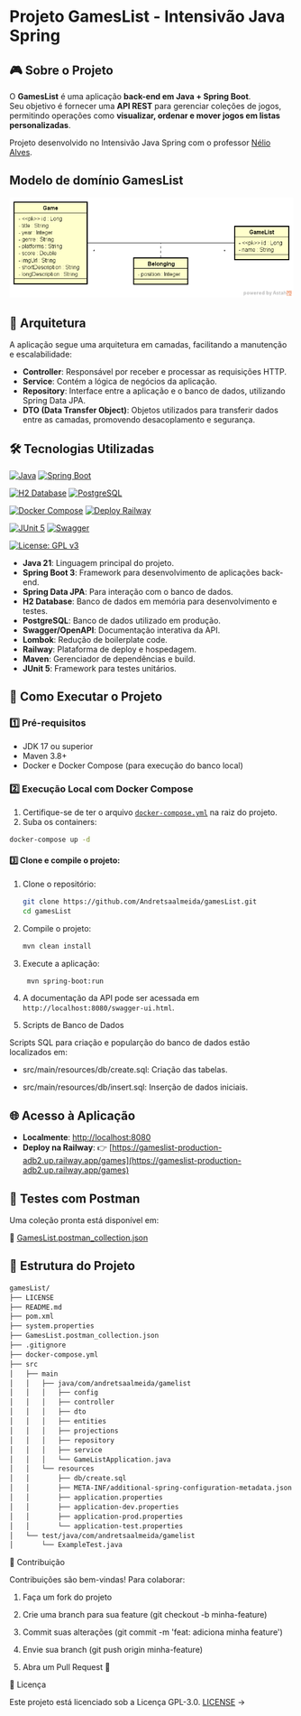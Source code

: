 # Projeto GamesList - Intensivão Java Spring

## 🎮 Sobre o Projeto

O **GamesList** é uma aplicação **back-end em Java + Spring Boot**.  
Seu objetivo é fornecer uma **API REST** para gerenciar coleções de jogos, permitindo operações como **visualizar, ordenar e mover jogos em listas personalizadas**.

Projeto desenvolvido no Intensivão Java Spring com o professor [Nélio Alves](https://github.com/acenelio).
## Modelo de domínio GamesList

![Modelo de domínio DSList](https://raw.githubusercontent.com/devsuperior/java-spring-dslist/main/resources/dslist-model.png)
## 🧱 Arquitetura

A aplicação segue uma arquitetura em camadas, facilitando a manutenção e escalabilidade:

- **Controller**: Responsável por receber e processar as requisições HTTP.
- **Service**: Contém a lógica de negócios da aplicação.
- **Repository**: Interface entre a aplicação e o banco de dados, utilizando Spring Data JPA.
- **DTO (Data Transfer Object)**: Objetos utilizados para transferir dados entre as camadas, promovendo desacoplamento e segurança.

## 🛠 Tecnologias Utilizadas
[![Java](https://img.shields.io/badge/Java-21-007396?logo=java&logoColor=white)](https://www.oracle.com/java/) 
[![Spring Boot](https://img.shields.io/badge/Spring%20Boot-3.0-brightgreen?logo=springboot)](https://spring.io/projects/spring-boot)

[![H2 Database](https://img.shields.io/badge/H2%20Database-1.4.200-17BEBB?logo=h2database&logoColor=white)](https://www.h2database.com/html/main.html)
[![PostgreSQL](https://img.shields.io/badge/PostgreSQL-15-4169E1?logo=postgresql&logoColor=white)](https://www.postgresql.org/)

[![Docker Compose](https://img.shields.io/badge/Docker%20Compose-ready-blue?logo=docker&logoColor=white)](https://docs.docker.com/compose/)
[![Deploy Railway](https://img.shields.io/badge/Deploy-Railway-0B0D0E?logo=railway)](https://gameslist-production-adb2.up.railway.app/games)

[![JUnit 5](https://img.shields.io/badge/JUnit%205-5.7.0-25A162?logo=junit5&logoColor=white)](https://junit.org/junit5/)
[![Swagger](https://img.shields.io/badge/Swagger-OpenAPI-yellow?logo=swagger&logoColor=white)](https://swagger.io/specification/)

[![License: GPL v3](https://img.shields.io/badge/License-GPLv3-blue.svg)](LICENSE)

- **Java 21**: Linguagem principal do projeto.
- **Spring Boot 3**: Framework para desenvolvimento de aplicações back-end.
- **Spring Data JPA**: Para interação com o banco de dados.
- **H2 Database**: Banco de dados em memória para desenvolvimento e testes.
- **PostgreSQL**: Banco de dados utilizado em produção.
- **Swagger/OpenAPI**: Documentação interativa da API.
- **Lombok**: Redução de boilerplate code.
- **Railway**: Plataforma de deploy e hospedagem.
- **Maven**: Gerenciador de dependências e build.
- **JUnit 5**: Framework para testes unitários.

## 🚀 Como Executar o Projeto
### 1️⃣ Pré-requisitos
- JDK 17 ou superior
- Maven 3.8+
- Docker e Docker Compose (para execução do banco local)

### 2️⃣ Execução Local com Docker Compose
1. Certifique-se de ter o arquivo [`docker-compose.yml`](docker-compose.yml) na raiz do projeto.
2. Suba os containers:

```bash
docker-compose up -d
```
#### 3️⃣ Clone e compile o projeto:

1. Clone o repositório:

   ```bash
   git clone https://github.com/Andretsaalmeida/gamesList.git
   cd gamesList
2. Compile o projeto:

   ```bash
   mvn clean install
   ```
3. Execute a aplicação:

   ```bash
    mvn spring-boot:run
    ```
   
4. A documentação da API pode ser acessada em `http://localhost:8080/swagger-ui.html`.

5. Scripts de Banco de Dados

Scripts SQL para criação e popularção do banco de dados estão localizados em:

- src/main/resources/db/create.sql: Criação das tabelas.

- src/main/resources/db/insert.sql: Inserção de dados iniciais.

## 🌐 Acesso à Aplicação

- **Localmente**: [http://localhost:8080](http://localhost:8080)
- **Deploy na Railway**: 👉 [https://gameslist-production-adb2.up.railway.app/games](https://gameslist-production-adb2.up.railway.app/games)


## 🧪 Testes com Postman

Uma coleção pronta está disponível em:

📁 [GamesList.postman_collection.json](/GamesList.postman_collection.json)

## 📂 Estrutura do Projeto

```bash
gamesList/
├── LICENSE
├── README.md
├── pom.xml
├── system.properties
├── GamesList.postman_collection.json
├── .gitignore
├── docker-compose.yml
├── src
│   ├── main
│   │   ├── java/com/andretsaalmeida/gamelist
│   │   │   ├── config
│   │   │   ├── controller
│   │   │   ├── dto
│   │   │   ├── entities
│   │   │   ├── projections
│   │   │   ├── repository
│   │   │   ├── service
│   │   │   └── GameListApplication.java
│   │   └── resources
│   │       ├── db/create.sql
│   │       ├── META-INF/additional-spring-configuration-metadata.json
│   │       ├── application.properties
│   │       ├── application-dev.properties
│   │       ├── application-prod.properties
│   │       └── application-test.properties
│   └── test/java/com/andretsaalmeida/gamelist
│       └── ExampleTest.java

```
🤝 Contribuição

Contribuições são bem-vindas! Para colaborar:

1. Faça um fork do projeto

2. Crie uma branch para sua feature (git checkout -b minha-feature)

3. Commit suas alterações (git commit -m 'feat: adiciona minha feature')

4. Envie sua branch (git push origin minha-feature)

5. Abra um Pull Request 🚀

📄 Licença

Este projeto está licenciado sob a Licença GPL-3.0. [LICENSE](LICENSE) →